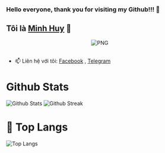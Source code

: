 ### Hello everyone, thank you for visiting my Github!!! 👋

## Tôi là [Minh Huy](https://www.facebook.com/MinhHuyDev) 👋


<p align="center">
    <img align="center" alt="PNG" src="https://i.ibb.co/6Pz1rmb/Pics-Art-01-29-11-00-58.jpg" />


<br/>
<br/>

- 📫 Liên hệ với tôi: [Facebook](https://www.facebook.com/MinhHuyDev) , [Telegram](https://t.me/minhhuyofficial)


# Github Stats

<img src="https://github-readme-stats.vercel.app/api?username=MinhHuyDev&include_all_commits=true&count_private=true&show_icons=true&custom_title=MinhHuyDev&line_height=20&title_color=7A7ADB&icon_color=2234AE&text_color=D3D3D3&bg_color=0,000000,130F40" alt = "Github Stats" >
<img src="http://github-readme-streak-stats.herokuapp.com/?user=MinhHuyDev&theme=neon-palenight" alt = "Github Streak" >

# 📖 Top Langs

![Top Langs](https://github-readme-stats.vercel.app/api/top-langs/?username=Minhhuydev&text_color=daf7dc&bg_color=151515)
